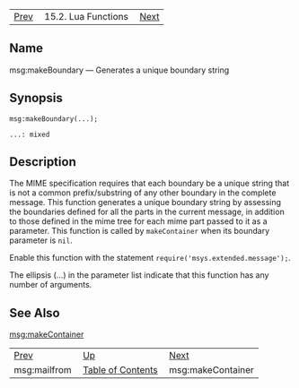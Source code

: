 |     |     |     |
| --- | --- | --- |
| [Prev](lua.ref.msg_mailfrom)  | 15.2. Lua Functions |  [Next](lua.ref.msg_makeContainer.php) |

<a name="lua.ref.msg_makeBoundary"></a>
## Name

msg:makeBoundary — Generates a unique boundary string

<a name="idp25519200"></a>
## Synopsis

`msg:makeBoundary(...);`

`...: mixed`<a name="idp25521872"></a>
## Description

The MIME specification requires that each boundary be a unique string that is not a common prefix/substring of any other boundary in the complete message. This function generates a unique boundary string by assessing the boundaries defined for all the parts in the current message, in addition to those defined in the mime tree for each mime part passed to it as a parameter. This function is called by `makeContainer` when its boundary parameter is `nil`.

Enable this function with the statement `require('msys.extended.message');`.

The ellipsis (...) in the parameter list indicate that this function has any number of arguments.

<a name="idp25526272"></a>
## See Also

[msg:makeContainer](lua.ref.msg_makeContainer "msg:makeContainer")

|     |     |     |
| --- | --- | --- |
| [Prev](lua.ref.msg_mailfrom)  | [Up](lua.function.details.php) |  [Next](lua.ref.msg_makeContainer.php) |
| msg:mailfrom  | [Table of Contents](index) |  msg:makeContainer |
